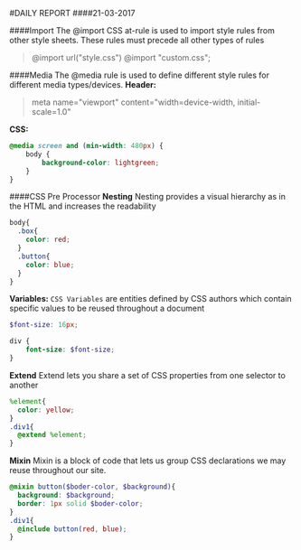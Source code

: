 #DAILY REPORT
####21-03-2017

####Import
The @import CSS at-rule is used to import style rules from other style sheets. These rules must precede all other types of rules
>@import url("style.css")
>@import "custom.css";


####Media
The @media rule is used to define different style rules for different media types/devices.
**Header:**
>meta name="viewport" content="width=device-width, initial-scale=1.0"

**CSS:**
```scss
@media screen and (min-width: 480px) {
    body {
        background-color: lightgreen;
    }
}
```

####CSS Pre Processor
**Nesting** 
Nesting provides a visual hierarchy as in the HTML and increases the readability
```scss
body{
  .box{
    color: red;
  }
  .button{
    color: blue;
  }
}
```

**Variables:** 
`CSS Variables` are entities defined by CSS authors which contain specific values to be reused throughout a document
```scss
$font-size: 16px;

div {
    font-size: $font-size;
}
```

**Extend**
Extend lets you share a set of CSS properties from one selector to another
```scss
%element{
  color: yellow;
}
.div1{
  @extend %element;
}
```

**Mixin**
Mixin is a block of code that lets us group CSS declarations we may reuse throughout our site.
```scss
@mixin button($boder-color, $background){
  background: $background;
  border: 1px solid $boder-color;
}
.div1{
  @include button(red, blue);
}
```
